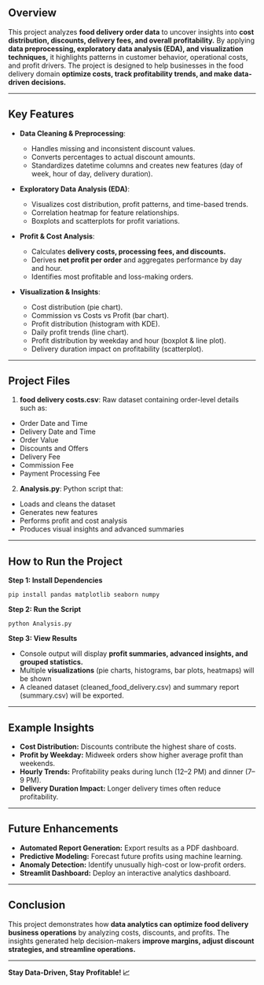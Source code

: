 ## Overview
This project analyzes **food delivery order data** to uncover insights into **cost distribution, discounts, delivery fees, and overall profitability.**
By applying **data preprocessing, exploratory data analysis (EDA), and visualization techniques,** it highlights patterns in customer behavior, operational costs, and profit drivers.
The project is designed to help businesses in the food delivery domain **optimize costs, track profitability trends, and make data-driven decisions.**

---

## Key Features
- **Data Cleaning & Preprocessing**:
  - Handles missing and inconsistent discount values.
  - Converts percentages to actual discount amounts.
  - Standardizes datetime columns and creates new features (day of week, hour of day, delivery duration).

- **Exploratory Data Analysis (EDA)**:
  - Visualizes cost distribution, profit patterns, and time-based trends.
  - Correlation heatmap for feature relationships.
  - Boxplots and scatterplots for profit variations.
 
- **Profit & Cost Analysis**:
  - Calculates **delivery costs, processing fees, and discounts.**
  - Derives **net profit per order** and aggregates performance by day and hour.
  - Identifies most profitable and loss-making orders.
 
- **Visualization & Insights**:
  - Cost distribution (pie chart).
  - Commission vs Costs vs Profit (bar chart).
  - Profit distribution (histogram with KDE).
  - Daily profit trends (line chart).
  - Profit distribution by weekday and hour (boxplot & line plot).
  - Delivery duration impact on profitability (scatterplot).

---

## Project Files
1. **food delivery costs.csv**:
   Raw dataset containing order-level details such as:
  - Order Date and Time
  - Delivery Date and Time
  - Order Value
  - Discounts and Offers
  - Delivery Fee
  - Commission Fee
  - Payment Processing Fee

2. **Analysis.py**:
   Python script that:
  - Loads and cleans the dataset
  - Generates new features
  - Performs profit and cost analysis
  - Produces visual insights and advanced summaries

---

## How to Run the Project
**Step 1: Install Dependencies**
```
pip install pandas matplotlib seaborn numpy
```

**Step 2: Run the Script**
```
python Analysis.py
```

**Step 3: View Results**
  - Console output will display **profit summaries, advanced insights, and grouped statistics.**
  - Multiple **visualizations** (pie charts, histograms, bar plots, heatmaps) will be shown
  - A cleaned dataset (cleaned_food_delivery.csv) and summary report (summary.csv) will be exported.

---

## Example Insights
  - **Cost Distribution:** Discounts contribute the highest share of costs.
  - **Profit by Weekday:** Midweek orders show higher average profit than weekends.
  - **Hourly Trends:** Profitability peaks during lunch (12–2 PM) and dinner (7–9 PM).
  - **Delivery Duration Impact:** Longer delivery times often reduce profitability.

---

## Future Enhancements
  - **Automated Report Generation:** Export results as a PDF dashboard.
  - **Predictive Modeling:** Forecast future profits using machine learning.
  - **Anomaly Detection:** Identify unusually high-cost or low-profit orders.
  - **Streamlit Dashboard:** Deploy an interactive analytics dashboard.

---

## Conclusion
This project demonstrates how **data analytics can optimize food delivery business operations** by analyzing costs, discounts, and profits.
The insights generated help decision-makers **improve margins, adjust discount strategies, and streamline operations.**

---

**Stay Data-Driven, Stay Profitable! 📈**
